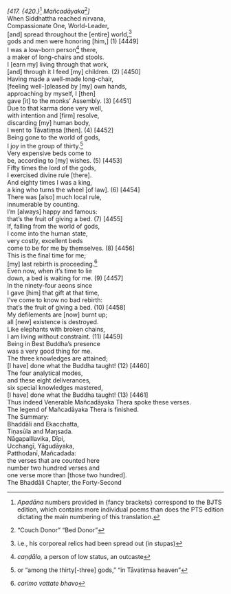 *\[417. {420.}*[^1] *Mañcadāyaka*[^2]*\]*  
When Siddhattha reached nirvana,  
Compassionate One, World-Leader,  
\[and\] spread throughout the \[entire\] world,[^3]  
gods and men were honoring \[him,\] (1) \[4449\]  
I was a low-born person[^4] there,  
a maker of long-chairs and stools.  
I \[earn my\] living through that work,  
\[and\] through it I feed \[my\] children. (2) \[4450\]  
Having made a well-made long-chair,  
\[feeling well-\]pleased by \[my\] own hands,  
approaching by myself, I \[then\]  
gave \[it\] to the monks’ Assembly. (3) \[4451\]  
Due to that karma done very well,  
with intention and \[firm\] resolve,  
discarding \[my\] human body,  
I went to Tāvatiṃsa \[then\]. (4) \[4452\]  
Being gone to the world of gods,  
I joy in the group of thirty.[^5]  
Very expensive beds come to  
be, according to \[my\] wishes. (5) \[4453\]  
Fifty times the lord of the gods,  
I exercised divine rule \[there\].  
And eighty times I was a king,  
a king who turns the wheel \[of law\]. (6) \[4454\]  
There was \[also\] much local rule,  
innumerable by counting.  
I’m \[always\] happy and famous:  
that’s the fruit of giving a bed. (7) \[4455\]  
If, falling from the world of gods,  
I come into the human state,  
very costly, excellent beds  
come to be for me by themselves. (8) \[4456\]  
This is the final time for me;  
\[my\] last rebirth is proceeding.[^6]  
Even now, when it’s time to lie  
down, a bed is waiting for me. (9) \[4457\]  
In the ninety-four aeons since  
I gave \[him\] that gift at that time,  
I’ve come to know no bad rebirth:  
that’s the fruit of giving a bed. (10) \[4458\]  
My defilements are \[now\] burnt up;  
all \[new\] existence is destroyed.  
Like elephants with broken chains,  
I am living without constraint. (11) \[4459\]  
Being in Best Buddha’s presence  
was a very good thing for me.  
The three knowledges are attained;  
\[I have\] done what the Buddha taught! (12) \[4460\]  
The four analytical modes,  
and these eight deliverances,  
six special knowledges mastered,  
\[I have\] done what the Buddha taught! (13) \[4461\]  
Thus indeed Venerable Mañcadāyaka Thera spoke these verses.  
The legend of Mañcadāyaka Thera is finished.  
The Summary:  
Bhaddāli and Ekacchatta,  
Tiṇasūla and Maŋsada.  
Nāgapalllavika, Dīpi,  
Ucchaṅgī, Yāgudāyaka,  
Patthodanī, Mañcadada:  
the verses that are counted here  
number two hundred verses and  
one verse more than \[those two hundred\].  
The Bhaddāli Chapter, the Forty-Second  
[^1]: *Apadāna* numbers provided in {fancy brackets} correspond to the
    BJTS edition, which contains more individual poems than does the PTS
    edition dictating the main numbering of this translation.  
[^2]: “Couch Donor” “Bed Donor”  
[^3]: i.e., his corporeal relics had been spread out (in stupas)  
[^4]: *caṇḍālo,* a person of low status, an outcaste  
[^5]: or “among the thirty\[-three\] gods,” “in Tāvatiṃsa heaven”  
[^6]: *carimo vattate bhavo*
